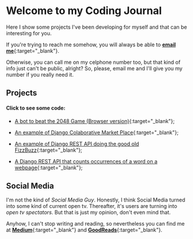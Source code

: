 
# Welcome to my Coding Journal

Here I show some projects I've been developing for myself and that can be interesting for you.

If you're trying to reach me somehow, you will always be able to [**email me**](mailto:lrafaldini@pm.me){:target="_blank"}.

Otherwise, you can call me on my celphone number too, but that kind of info just can't be public, alright?
So, please, email me and I'll give you my number if you really need it.

## Projects

#### Click to see some code:

- [A bot to beat the 2048 Game (Browser version)](https://github.com/lucasrafaldini/2048_Game_Bot){:target="_blank"};

- [An example of Django Colaborative Market Place](https://github.com/lucasrafaldini/Django-Marketplace){:target="_blank"};

- [An example of Django REST API doing the good old FizzBuzz](https://github.com/lucasrafaldini/api-fizzbuzz){:target="_blank"};

- [A Django REST API that counts occurrences of a word on a webpage](https://github.com/lucasrafaldini/django_word_counter_api){:target="_blank"};


## Social Media

I'm not the kind of _Social Media Guy_. Honestly, I think Social Media turned into some kind of current open tv. Thereafter, it's users are turning into _open tv spectators_. But that is just my opinion, don't even mind that.

Anyhow, I can't stop writing and reading, so nevertheless you can find me at [**Medium**](https://medium.com/@lrafaldini){:target="_blank"} and [**GoodReads**](https://www.goodreads.com/user/show/86762812-lucas){:target="_blank"}.
